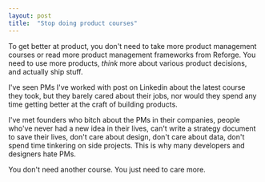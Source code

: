 ```yaml
---
layout: post
title:  "Stop doing product courses"
---
```


To get better at product, you don't need to take more product management courses or read more product management frameworks from Reforge. You need to use more products, *think* more about various product decisions, and actually ship stuff.

I've seen PMs I've worked with post on Linkedin about the latest course they took, but they barely cared about their jobs, nor would they spend any time getting better at the craft of building products.

I've met founders who bitch about the PMs in their companies, people who've never had a new idea in their lives, can't write a strategy document to save their lives, don't care about design, don't care about data, don't spend time tinkering on side projects. This is why many developers and designers hate PMs.

You don't need another course. You just need to care more.
